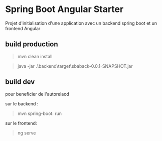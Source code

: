 # Spring Boot Angular Starter
Projet d'initialisation d'une application avec un backend spring boot et un frontend Angular


## build production

> mvn clean install

> java -jar .\backend\target\sbaback-0.0.1-SNAPSHOT.jar

## build dev
pour beneficier de l'autorelaod

sur le backend :

> mvn spring-boot: run

sur le frontend:

> ng serve